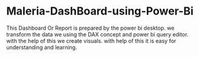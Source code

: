 # Maleria-DashBoard-using-Power-Bi
 This Dashboard Or Report is prepared by the power bi desktop.
 we transform the data we using the DAX concept and power bi query editor.
 with the help of this we create visuals. with help of this it is easy for understanding and learning.
 
